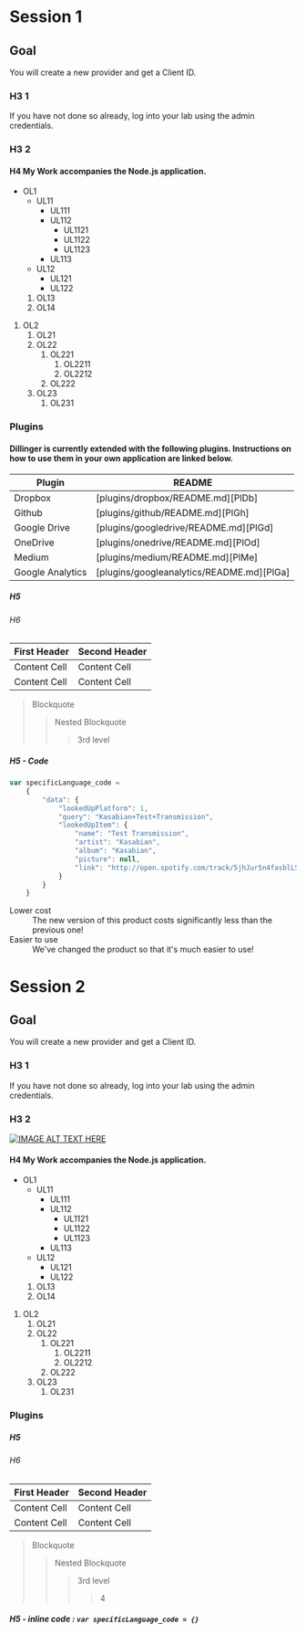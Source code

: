 # Session 1	

## Goal

You will create a new provider and get a Client ID.

### H3 1

If you have not done so already, log into your lab using the admin
credentials.

### H3 2

#### H4 My Work accompanies the Node.js application.

*  OL1
	*	UL11
		*	UL111
		*	UL112
			*	UL1121
			* 	UL1122
			*  UL1123
		* 	UL113
	*  UL12
		*	UL121
		* 	UL122
	1.	OL13
	2.	OL14

1.  OL2
	1.	OL21
	2.	OL22
		1.	OL221
			1.	OL2211
			2. OL2212
		2.	OL222
	3.	OL23
		1.	OL231
	

### Plugins

#### Dillinger is currently extended with the following plugins. Instructions on how to use them in your own application are linked below.

| Plugin | README |
| ------ | ------ |
| Dropbox | [plugins/dropbox/README.md][PlDb] |
| Github | [plugins/github/README.md][PlGh] |
| Google Drive | [plugins/googledrive/README.md][PlGd] |
| OneDrive | [plugins/onedrive/README.md][PlOd] |
| Medium | [plugins/medium/README.md][PlMe] |
| Google Analytics | [plugins/googleanalytics/README.md][PlGa] |
		
##### H5
###### H6	

First Header  | Second Header
------------- | -------------
Content Cell  | Content Cell
Content Cell  | Content Cell


> Blockquote
>> Nested Blockquote
>>> 3rd level 

##### H5 - Code
```javascript
var specificLanguage_code = 
    {
        "data": {
            "lookedUpPlatform": 1,
            "query": "Kasabian+Test+Transmission",
            "lookedUpItem": {
                "name": "Test Transmission",
                "artist": "Kasabian",
                "album": "Kasabian",
                "picture": null,
                "link": "http://open.spotify.com/track/5jhJur5n4fasblLSCOcrTp"
            }
        }
    }
```

<dl>
  <dt>Lower cost</dt>
  <dd>The new version of this product costs significantly less than the previous one!</dd>
  <dt>Easier to use</dt>
  <dd>We've changed the product so that it's much easier to use!</dd>
</dl>


# Session 2

## Goal

You will create a new provider and get a Client ID.

### H3 1

If you have not done so already, log into your lab using the admin
credentials.

### H3 2
[![IMAGE ALT TEXT HERE](https://img.youtube.com/vi/64Qq31ucGy0/0.jpg)](https://www.youtube.com/watch?v=64Qq31ucGy0)
#### H4 My Work accompanies the Node.js application.

*  OL1
	*	UL11
		*	UL111
		*	UL112
			*	UL1121
			* 	UL1122
			*  UL1123
		* 	UL113
	*  UL12
		*	UL121
		* 	UL122
	1.	OL13
	2.	OL14

1.  OL2
	1.	OL21
	2.	OL22
		1.	OL221
			1.	OL2211
			2. OL2212
		2.	OL222
	3.	OL23
		1.	OL231
	

### Plugins		
##### H5
###### H6	

First Header  | Second Header
------------- | -------------
Content Cell  | Content Cell
Content Cell  | Content Cell


> Blockquote
>> Nested Blockquote
>>> 3rd level 
>>>> 4

##### H5 - inline code : `var specificLanguage_code = {}`
